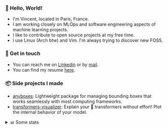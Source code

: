 ### 👋 Hello, World!

- I'm Vincent, located in Paris, France.
- I am working closely on MLOps and software engineering aspects of machine learning projects.
- I like to contribute to open source projects at my free time.
- I use Linux (Arch btw) and Vim. I'm always trying to discover new FOSS.

### 🔗 Get in touch

- You can reach me on [Linkedin](https://www.linkedin.com/in/vincent-duchauffour-3a9641155/) or by [mail](mailto:vincent.duchauffour@proton.me).
- You can find my resume [here](https://raw.githubusercontent.com/VDuchauffour/resume/main/resume.pdf).

### 📦 Side projects I made

- [anyboxes](https://github.com/VDuchauffour/anyboxes): Lightweight package for managing bounding boxes that works seamlessly with most computing frameworks.
- [transformers-visualizer](https://github.com/VDuchauffour/transformers-visualizer): Explain your 🤗 transformers without effort! Plot the internal behavior of your model. 

<details><summary>📊 Some stats</summary>  
  
<p align="center">
  <img alt="VDuchauffour's github stats" src="https://github-readme-stats.vercel.app/api?username=VDuchauffour&include_all_commits=true&show_icons=true&theme=react"/>
  <br />
  <img alt="VDuchauffour's streak stats" src="https://streak-stats.demolab.com?user=VDuchauffour&theme=react"/>
  <br />
  <img alt="VDuchauffour's language stats" src="https://github-readme-stats.vercel.app/api/top-langs/?username=VDuchauffour&count_private=true&include_all_commits=true&show_icons=true&layout=compact&theme=react"/>
  <!--   <br />
  <img alt="VDuchauffour's Wakatime stats" src="https://github-readme-stats.vercel.app/api/wakatime?username=VDuchauffour&theme=react"/> -->
</p>

#### 🧭 Wakatime stats
<!--START_SECTION:waka-->
![Code Time](http://img.shields.io/badge/Code%20Time-1%2C992%20hrs%2018%20mins-blue)

![Lines of code](https://img.shields.io/badge/From%20Hello%20World%20I%27ve%20Written-4.8%20million%20lines%20of%20code-blue)

**🐱 My GitHub Data** 

> 📦 981.7 kB Used in GitHub's Storage 
 > 
> 🏆 690 Contributions in the Year 2024
 > 
> 🚫 Not Opted to Hire
 > 
> 📜 9 Public Repositories 
 > 
> 🔑 2 Private Repositories 
 > 
**I'm an Early 🐤** 

```text
🌞 Morning                433 commits         ██░░░░░░░░░░░░░░░░░░░░░░░   08.82 % 
🌆 Daytime                2706 commits        ██████████████░░░░░░░░░░░   55.09 % 
🌃 Evening                1379 commits        ███████░░░░░░░░░░░░░░░░░░   28.07 % 
🌙 Night                  394 commits         ██░░░░░░░░░░░░░░░░░░░░░░░   08.02 % 
```
📅 **I'm Most Productive on Monday** 

```text
Monday                   1063 commits        █████░░░░░░░░░░░░░░░░░░░░   21.64 % 
Tuesday                  893 commits         █████░░░░░░░░░░░░░░░░░░░░   18.18 % 
Wednesday                844 commits         ████░░░░░░░░░░░░░░░░░░░░░   17.18 % 
Thursday                 952 commits         █████░░░░░░░░░░░░░░░░░░░░   19.38 % 
Friday                   762 commits         ████░░░░░░░░░░░░░░░░░░░░░   15.51 % 
Saturday                 103 commits         █░░░░░░░░░░░░░░░░░░░░░░░░   02.10 % 
Sunday                   295 commits         ██░░░░░░░░░░░░░░░░░░░░░░░   06.01 % 
```


📊 **This Week I Spent My Time On** 

```text
💬 Programming Languages: 
Python                   6 hrs 12 mins       ████████████████░░░░░░░░░   64.18 % 
Bash                     1 hr 30 mins        ████░░░░░░░░░░░░░░░░░░░░░   15.68 % 
YAML                     54 mins             ██░░░░░░░░░░░░░░░░░░░░░░░   09.31 % 
SQL                      31 mins             █░░░░░░░░░░░░░░░░░░░░░░░░   05.35 % 
TOML                     13 mins             █░░░░░░░░░░░░░░░░░░░░░░░░   02.38 % 
```


 Last Updated on 03/07/2024 00:41:50 UTC
<!--END_SECTION:waka-->
</details>
